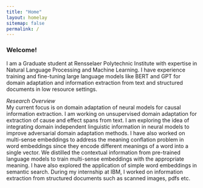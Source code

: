 ```yaml
---
title: "Home"
layout: homelay
sitemap: false
permalink: /
---
```


### Welcome!

I am a Graduate student at Rensselaer Polytechnic Institute with expertise in Natural Language Processing and Machine Learning. I have experience training and fine-tuning large language models like BERT and GPT for domain adaptation and information extraction from text and structured documents in low resource settings.
<!-- My research is guided by Professor [Bülent Yener](http://www.cs.rpi.edu/~yener/){:target="\_blank"} and Professor [Alex Gittens](http://www.cs.rpi.edu/~gittea/){:target="\_blank"} in the Computer Science department.   -->

*Research Overview*  
My current focus is on domain adaptation of neural models for causal information extraction. I am working on unsupervised domain adaptation for extraction of cause and effect spans from text. I am exploring the idea of integrating domain independent linguistic information in neural models to improve adversarial domain adaptation methods. I have also worked on multi-sense embeddings to address the meaning conflation problem in word embeddings since they encode different meanings of a word into a single vector. We distilled the contextual information from pre-trained language models to train multi-sense embeddings with the appropriate meaning. I have also explored the application of simple word embeddings in semantic search. During my internship at IBM, I worked on information extraction from structured documents such as scanned images, pdfs etc. 


<!-- <div class="container">
<div class="row">
<center>
<img src="{{ site.url }}{{ site.baseurl }}/images/banner.jpg" width="100%"/><br/>
Examples of Feynman diagrams. <br/>
Feynman R., The theory of positrons. <i>Phys. Rev.</i> (1949)
</center>
</div>
</div>
<br/> -->

<!-- ### About me

I graduated from [Bangladesh University of Engineering and Technology](http://www.buet.ac.bd){:target="\_blank"} in 2015 with a B.Sc. in Electrical and Electronic Engineering. I was a Lecturer at [Daffodil International University](https://daffodilvarsity.edu.bd){:target="\_blank"} for one semester before joining [Semion Inc.](http://semion.ai){:target="\_blank"} in 2016. In Semion, my work on sentiment analysis using deep learning started my journey in Natural Language Processing. -->

